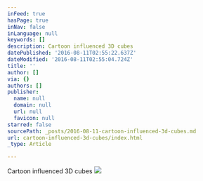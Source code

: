 ```yaml
---
inFeed: true
hasPage: true
inNav: false
inLanguage: null
keywords: []
description: Cartoon influenced 3D cubes
datePublished: '2016-08-11T02:55:22.637Z'
dateModified: '2016-08-11T02:55:04.724Z'
title: ''
author: []
via: {}
authors: []
publisher:
  name: null
  domain: null
  url: null
  favicon: null
starred: false
sourcePath: _posts/2016-08-11-cartoon-influenced-3d-cubes.md
url: cartoon-influenced-3d-cubes/index.html
_type: Article

---
```

Cartoon influenced 3D cubes
![](https://the-grid-user-content.s3-us-west-2.amazonaws.com/3a2328ef-7ab9-4fdb-abde-fc71fd97f58a.jpg)